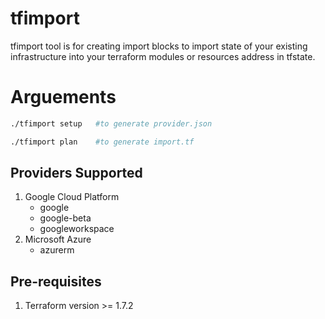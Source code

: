 # tfimport

tfimport tool is for creating import blocks to import state of your existing infrastructure into your terraform modules or resources address in tfstate.

# Arguements
```bash
./tfimport setup   #to generate provider.json 

./tfimport plan    #to generate import.tf
```

## Providers Supported
1. Google Cloud Platform
    * google
    * google-beta
    * googleworkspace
2. Microsoft Azure
    * azurerm

## Pre-requisites
1. Terraform version >= 1.7.2
